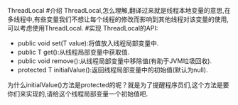 ThreadLocal
#介绍
ThreadLocal,怎么理解,翻译过来就是线程本地变量的意思,在多线程中,有些变量我们不想让每个线程的修改而影响到其他线程对该变量的使用,可以考虑使用ThreadLocal.
#实现
ThreadLocal<T>的API:
- public void set(T value):将值放入线程局部变量中.
- public T get():从线程局部变量中获取值.
- public void remove():从线程局部变量中移除值(有助于JVM垃圾回收).
- protected T initialValue():返回线程局部变量中的初始值(默认为null).

为什么initialValue()方法是protected的呢？就是为了提醒程序员们,这个方法是要你们来实现的,请给这个线程局部变量一个初始值吧.
